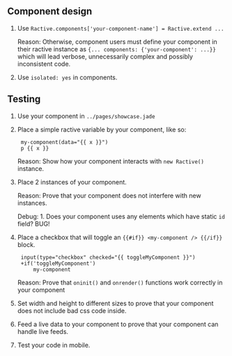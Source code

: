 ## Component design

1. Use `Ractive.components['your-component-name'] = Ractive.extend ...`

    Reason:
        Otherwise, component users must define your component in their
        ractive instance as `{... components: {'your-component': ...}}` which
        will lead verbose, unnecessarily complex and possibly inconsistent code.  

2. Use `isolated: yes` in components.

## Testing

1. Use your component in `../pages/showcase.jade`
2. Place a simple ractive variable by your component, like so:

        my-component(data="{{ x }}")
        p {{ x }}

   Reason:
       Show how your component interacts with `new Ractive()` instance.

3. Place 2 instances of your component.

   Reason:
       Prove that your component does not interfere with new instances.

   Debug:
       1. Does your component uses any elements which have static `id` field? BUG!

4. Place a checkbox that will toggle an `{{#if}} <my-component /> {{/if}}` block.

        input(type="checkbox" checked="{{ toggleMyComponent }}")
        +if('toggleMyComponent')
            my-component

    Reason:
        Prove that `oninit()` and `onrender()` functions work correctly in your
        component

5. Set width and height to different sizes to prove that your component
   does not include bad css code inside.

6. Feed a live data to your component to prove that your component can handle
   live feeds.

7. Test your code in mobile.  
